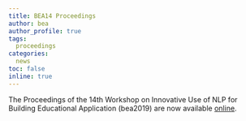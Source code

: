 ```yaml
---
title: BEA14 Proceedings
author: bea
author_profile: true
tags:
  proceedings
categories:
  news
toc: false
inline: true
---
```


The Proceedings of the 14th Workshop on Innovative Use of NLP for Building Educational Application (bea2019) are now available [online](https://www.aclweb.org/anthology/volumes/W19-44/).
